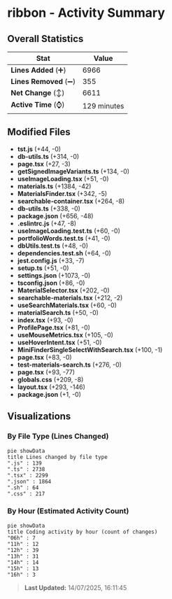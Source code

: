 # ribbon - Activity Summary 

## Overall Statistics

| Stat                   | Value                                                             |
| ---------------------- | ----------------------------------------------------------------- |
| **Lines Added** (➕)   | 6966                                          |
| **Lines Removed** (➖) | 355                                        |
| **Net Change** (↕)    | 6611                |
| **Active Time** (⌚)   | 129 minutes |


## Modified Files
- **tst.js** (+44, -0)
- **db-utils.ts** (+314, -0)
- **page.tsx** (+27, -3)
- **getSignedImageVariants.ts** (+134, -0)
- **useImageLoading.tsx** (+51, -0)
- **materials.ts** (+1384, -42)
- **MaterialsFinder.tsx** (+342, -5)
- **searchable-container.tsx** (+264, -8)
- **db-utils.ts** (+338, -0)
- **package.json** (+656, -48)
- **.eslintrc.js** (+47, -8)
- **useImageLoading.test.ts** (+60, -0)
- **portfolioWords.test.ts** (+41, -0)
- **dbUtils.test.ts** (+48, -0)
- **dependencies.test.sh** (+64, -0)
- **jest.config.js** (+33, -7)
- **setup.ts** (+51, -0)
- **settings.json** (+1073, -0)
- **tsconfig.json** (+86, -0)
- **MaterialSelector.tsx** (+202, -0)
- **searchable-materials.tsx** (+212, -2)
- **useSearchMaterials.tsx** (+60, -0)
- **materialSearch.ts** (+50, -0)
- **index.tsx** (+93, -0)
- **ProfilePage.tsx** (+81, -0)
- **useMouseMetrics.tsx** (+105, -0)
- **useHoverIntent.tsx** (+51, -0)
- **MiniFinderSingleSelectWithSearch.tsx** (+100, -1)
- **page.tsx** (+83, -0)
- **test-materials-search.ts** (+276, -0)
- **page.tsx** (+93, -77)
- **globals.css** (+209, -8)
- **layout.tsx** (+293, -146)
- **package.json** (+1, -0)

## Visualizations

### By File Type (Lines Changed)

```mermaid
pie showData
title Lines changed by file type
".js" : 139
".ts" : 2738
".tsx" : 2299
".json" : 1864
".sh" : 64
".css" : 217
```

### By Hour (Estimated Activity Count)

```mermaid
pie showData
title Coding activity by hour (count of changes)
"06h" : 7
"11h" : 12
"12h" : 39
"13h" : 31
"14h" : 14
"15h" : 13
"16h" : 3
```


> **Last Updated:** 14/07/2025, 16:11:45